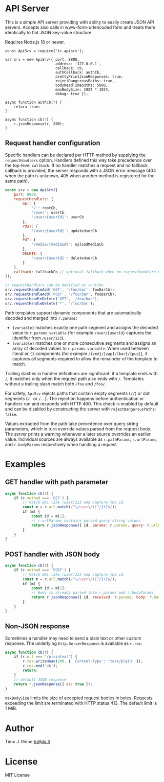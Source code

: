 API Server
==========

This is a simple API server providing with ability to easily create
JSON API servers. Accepts also calls in www-form-urlencoded form
and treats them identically to flat JSON key-value structure.

Requires Node.js 18 or newer.

```
const ApiSrv = require('tr-apisrv');

var srv = new ApiSrv({ port: 8808,
                       address: '127.0.0.1',
                       callback: cb,
                       authCallback: authCb,
                       prettyPrintJsonResponses: true,
                       rejectDangerousPaths: true,
                       bodyReadTimeoutMs: 5000,
                       maxBodySize: 1024 * 1024,
                       debug: true });

async function authCb(r) {
    return true;
}

async function cb(r) {
    r.jsonResponse(r, 200);
}
```

Request handler configuration
-----------------------------

Specific handlers can be declared per HTTP method by supplying the
`requestHandlers` option. Handlers defined this way take precedence over the
top-level `callback`. If no handler matches a request and no fallback callback
is provided, the server responds with a JSON error message (404 when the path is
unknown, 405 when another method is registered for the same path).

```javascript
const srv = new ApiSrv({
    port: 8808,
    requestHandlers: {
        GET: {
            '/': rootCb,
            '/user': userCb,
            '/user/{userId}': userCb
        },
        POST: {
            '/user/{userId}': updateUserCb
        },
        PUT: {
            '/media/{mediaId}': uploadMediaCb
        },
        DELETE: {
            '/user/{userId}': deleteUserCb
        }
    },
    callback: fallbackCb // optional fallback when no requestHandlers match
});

// requestHandlers can be modified at runtime
srv.requestHandleAdd('GET', '/foo/bar', fooBarCb);
srv.requestHandleAdd('POST', '/foo/bar', fooBarCb);
srv.requestHandleDelete('GET', '/foo/bar');
srv.requestHandleDelete('*', '/foo/bar');
```

Path templates support dynamic components that are automatically decoded and
merged into `r.params`:

* `{variable}` matches exactly one path segment and assigns the decoded value to
  `r.params.variable` (for example `/user/{userId}` captures the identifier from
  `/user/123`).
* `[variable]` matches one or more consecutive segments and assigns an array of
  decoded values to `r.params.variable`. When used between literal or `{}`
  components (for example `/{cmd}/[zap]/{bar}/{pup}`), it captures all segments
  required to allow the remainder of the template to match.

Trailing slashes in handler definitions are significant: if a template ends
with `/`, it matches only when the request path also ends with `/`. Templates
without a trailing slash match both `/foo` and `/foo/`.

For safety, `ApiSrv` rejects paths that contain empty segments (`//`) or dot
segments (`/.` or `/..`). The rejection happens before authentication or
handlers run and responds with HTTP 400. This check is enabled by default and
can be disabled by constructing the server with `rejectDangerousPaths: false`.

Values extracted from the path take precedence over query string parameters,
which in turn override values parsed from the request body. The server prints a
warning whenever a later source overrides an earlier value. Individual sources
are always available as `r.pathParams`, `r.urlParams`, and `r.bodyParams`
respectively when handling a request.

Examples
========

GET handler with path parameter
-------------------------------

```javascript
async function cb(r) {
    if (r.method === 'GET') {
        // Match URL like /user/123 and capture the id
        const m = r.url.match(/^\/user\/([^/]+)$/);
        if (m) {
            const id = m[1];
            // r.urlParams contains parsed query string values
            return r.jsonResponse({ id, params: r.params, query: r.urlParams });
        }
    }
}
```

POST handler with JSON body
---------------------------

```javascript
async function cb(r) {
    if (r.method === 'POST') {
        // Match URL like /user/123 and capture the id
        const m = r.url.match(/^\/user\/([^/]+)$/);
        if (m) {
            const id = m[1];
            // Body is already parsed into r.params and r.bodyParams
            return r.jsonResponse({ id, received: r.params, body: r.bodyParams });
        }
    }
}
```

Non‑JSON response
-----------------

Sometimes a handler may need to send a plain text or other custom response.
The underlying `http.ServerResponse` is available as `r.res`:

```javascript
async function cb(r) {
    if (r.url === '/plaintext') {
        r.res.writeHead(200, { 'Content-Type': 'text/plain' });
        r.res.end('ok');
        return;
    }
    // default JSON response
    return r.jsonResponse({ ok: true });
}
```

`maxBodySize` limits the size of accepted request bodies in bytes. Requests exceeding
the limit are terminated with HTTP status 413. The default limit is 1 MiB.

Author
======

Timo J. Rinne <tri@iki.fi>


License
=======

MIT License
